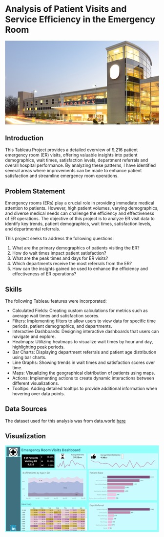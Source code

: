# Analysis of Patient Visits and Service Efficiency in the Emergency Room

![](Intro2.png)

## Introduction

This Tableau Project provides a detailed overview of 9,216 patient emergency room (ER) visits, offering valuable insights into patient demographics, wait times, satisfaction levels, department referrals and overall hospital performance. By analyzing these patterns, I have identified several areas where improvements can be made to enhance patient satisfaction and streamline emergency room operations.

## Problem Statement

Emergency rooms (ERs) play a crucial role in providing immediate medical attention to patients. However, high patient volumes, varying demographics, and diverse medical needs can challenge the efficiency and effectiveness of ER operations. The objective of this project is to analyze ER visit data to identify key trends, patient demographics, wait times, satisfaction levels, and departmental referrals.

This project seeks to address the following questions:
1. What are the primary demographics of patients visiting the ER?
2. How do wait times impact patient satisfaction?
3. What are the peak times and days for ER visits?
4. Which departments receive the most referrals from the ER?
5. How can the insights gained be used to enhance the efficiency and effectiveness of ER operations?

## Skills

The following Tableau features were incorporated:
- Calculated Fields: Creating custom calculations for metrics such as average wait times and satisfaction scores.
- Filters: Implementing filters to allow users to view data for specific time periods, patient demographics, and departments.
- Interactive Dashboards: Designing interactive dashboards that users can navigate and explore.
- Heatmaps: Utilizing heatmaps to visualize wait times by hour and day, highlighting peak periods.
- Bar Charts: Displaying department referrals and patient age distribution using bar charts.
- Line Graphs: Showing trends in wait times and satisfaction scores over time.
- Maps: Visualizing the geographical distribution of patients using maps.
- Actions: Implementing actions to create dynamic interactions between different visualizations.
- Tooltips: Adding detailed tooltips to provide additional information when hovering over data points.
  

## Data Sources
The dataset used for this analysis was from data.world [here](https://data.world/markbradbourne/rwfd-real-world-fake-data/workspace/file?filename=Hospital+ER.csv)


## Visualization

![](Emergencyroomvisitdashboard.png)













